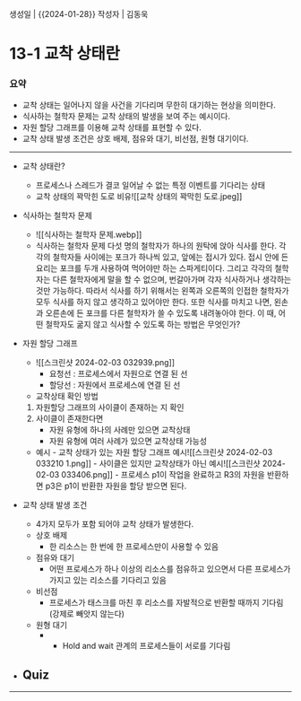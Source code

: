 생성일 | {{2024-01-28}}
작성자 | 김동욱


# 13-1 교착 상태란
### 요약
- 교착 상태는 일어나지 않을 사건을 기다리며 무한히 대기하는 현상을 의미한다.
- 식사하는 철학자 문제는 교착 상태의 발생을 보여 주는 예시이다.
- 자원 할당 그래프를 이용해 교착 상태를 표현할 수 있다.
- 교착 상태 발생 조건은 상호 배제, 점유와 대기, 비선점, 원형 대기이다.
---

- 교착 상태란?
	- 프로세스나 스레드가 결코 일어날 수 없는 특정 이벤트를 기다리는 상태
	- 교착 상태의 꽉막힌 도로 비유![[교착 상태의 꽉막힌 도로.jpeg]]
- 식사하는 철학자 문제
	- ![[식사하는 철학자 문제.webp]]
	- 식사하는 철학자 문제
		다섯 명의 철학자가 하나의 원탁에 앉아 식사를 한다. 
		각각의 철학자들 사이에는 포크가 하나씩 있고, 앞에는 접시가 있다. 
		접시 안에 든 요리는 포크를 두개 사용하여 먹어야만 하는 스파게티이다. 
		그리고 각각의 철학자는 다른 철학자에게 말을 할 수 없으며, 
		번갈아가며 각자 식사하거나 생각하는 것만 가능하다. 
		따라서 식사를 하기 위해서는 
		왼쪽과 오른쪽의 인접한 철학자가 모두 식사를 하지 않고 생각하고 있어야만 한다.
		또한 식사를 마치고 나면, 
		왼손과 오른손에 든 포크를 다른 철학자가 쓸 수 있도록 내려놓아야 한다. 
		이 때, 어떤 철학자도 굶지 않고 식사할 수 있도록 하는 방법은 무엇인가?
- 자원 할당 그래프
	- ![[스크린샷 2024-02-03 032939.png]]
		- 요청선 : 프로세스에서 자원으로 연결 된 선
		- 할당선 : 자원에서 프로세스에 연결 된 선
	- 교착상태 확인 방법
	1. 자원할당 그래프의 사이클이 존재하는 지 확인
	2. 사이클이 존재한다면 
		-  자원 유형에 하나의 사례만 있으면 교착상태
		-  자원 유형에 여러 사례가 있으면 교착상태 가능성
	- 예시
			- 교착 상태가 있는 자원 할당 그래프 예시![[스크린샷 2024-02-03 033210 1.png]]
			- 사이클은 있지만 교착상태가 아닌 예시![[스크린샷 2024-02-03 033406.png]]
				- 프로세스 p1이 작업을 완료하고 R3의 자원을 반환하면 p3은 p1이 반환한 자원을 할당 받으면 된다.
- 교착 상태 발생 조건
	- 4가지 모두가 포함 되어야 교착 상태가 발생한다.
	- 상호 배제
		- 한 리소스는 한 번에 한 프로세스만이 사용할 수 있음
	- 점유와 대기
		- 어떤 프로세스가 하나 이상의 리소스를 점유하고 있으면서 다른 프로세스가 가지고 있는 리소스를 기다리고 있음
	- 비선점
		- 프로세스가 태스크를 마친 후 리소스를 자발적으로 반환할 때까지 기다림 (강제로 빼앗지 않는다)
	- 원형 대기
		- - Hold and wait 관계의 프로세스들이 서로를 기다림


- Quiz 
	- 

---